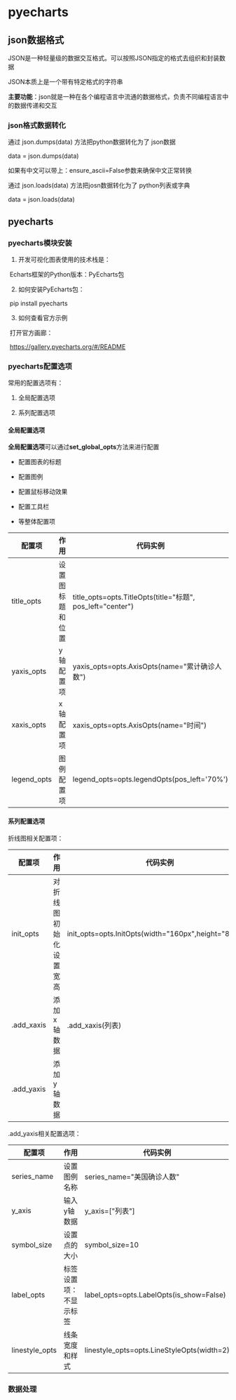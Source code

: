 # pyecharts

## json数据格式

JSON是一种轻量级的数据交互格式。可以按照JSON指定的格式去组织和封装数据

JSON本质上是一个带有特定格式的字符串

**主要功能**：json就是一种在各个编程语言中流通的数据格式，负责不同编程语言中的数据传递和交互

### json格式数据转化

通过 json.dumps(data) 方法把python数据转化为了 json数据

data = json.dumps(data)

如果有中文可以带上：ensure_ascii=False参数来确保中文正常转换

通过 json.loads(data) 方法把josn数据转化为了 python列表或字典

data = json.loads(data)

## pyecharts
### pyecharts模块安装

1. 开发可视化图表使用的技术栈是：

​		Echarts框架的Python版本：PyEcharts包

2. 如何安装PyEcharts包：

​		pip install pyecharts

3. 如何查看官方示例

​		打开官方画廊：

​		https://gallery.pyecharts.org/#/README

### pyecharts配置选项

常用的配置选项有：

1. 全局配置选项

2. 系列配置选项

#### 全局配置选项

**全局配置选项**可以通过**set_global_opts**方法来进行配置

* 配置图表的标题

* 配置图例

* 配置鼠标移动效果

* 配置工具栏

* 等整体配置项

| 配置项      | 作用             | 代码实例                                                   |
| ----------- | ---------------- | ---------------------------------------------------------- |
| title_opts  | 设置图标题和位置 | title_opts=opts.TitleOpts(title="标题", pos_left="center") |
| yaxis_opts  | y轴配置项        | yaxis_opts=opts.AxisOpts(name="累计确诊人数")              |
| xaxis_opts  | x轴配置项        | xaxis_opts=opts.AxisOpts(name="时间")                      |
| legend_opts | 图例配置项       | legend_opts=opts.legendOpts(pos_left='70%')                |

#### 系列配置选项

折线图相关配置项：

| 配置项     | 作用                   | 代码实例                                              |
| ---------- | ---------------------- | ----------------------------------------------------- |
| init_opts  | 对折线图初始化设置宽高 | init_opts=opts.InitOpts(width="160px",height="800px") |
| .add_xaxis | 添加x轴数据            | .add_xaxis(列表)                                      |
| .add_yaxis | 添加y轴数据            |                                                       |

.add_yaxis相关配置选项：

| 配置项         | 作用                   | 代码实例                                   |
| -------------- | ---------------------- | ------------------------------------------ |
| series_name    | 设置图例名称           | series_name="美国确诊人数"                 |
| y_axis         | 输入y轴数据            | y_axis=["列表"]                            |
| symbol_size    | 设置点的大小           | symbol_size=10                             |
| label_opts     | 标签设置项：不显示标签 | label_opts=opts.LabelOpts(is_show=False)   |
| linestyle_opts | 线条宽度和样式         | linestyle_opts=opts.LineStyleOpts(width=2) |







### 数据处理


